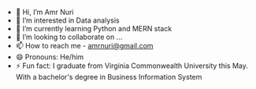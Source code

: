 - 👋 Hi, I’m Amr Nuri 
- 👀 I’m interested in Data analysis 
- 🌱 I’m currently learning Python and MERN stack 
- 💞️ I’m looking to collaborate on ...
- 📫 How to reach me - amrnuri@gmail.com
- 😄 Pronouns: He/him
- ⚡ Fun fact: I graduate from Virginia Commonwealth University this May. With a bachelor's degree in Business Information System

<!---
amrnuri/amrnuri is a ✨ special ✨ repository because its `README.md` (this file) appears on your GitHub profile.
You can click the Preview link to take a look at your changes.
--->
